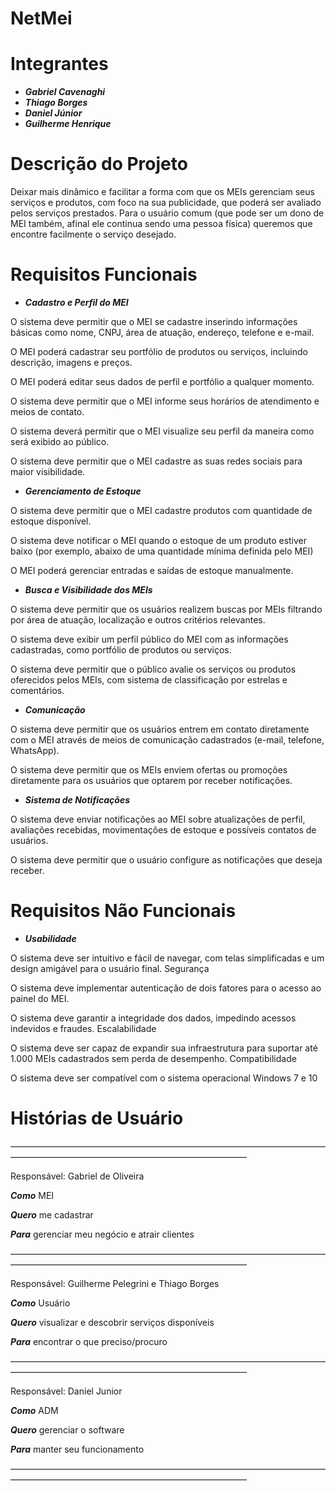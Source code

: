 # NetMei

# Integrantes 
* ***Gabriel Cavenaghi***
* ***Thiago Borges***
* ***Daniel Júnior***
* ***Guilherme Henrique***

# Descrição do Projeto
Deixar mais dinâmico e facilitar a forma com que os MEIs gerenciam seus serviços e produtos, com foco na sua publicidade, que poderá ser avaliado pelos serviços prestados. Para o usuário comum (que pode ser um dono de MEI também, afinal ele continua sendo uma pessoa física) queremos que encontre facilmente o serviço desejado.

# Requisitos Funcionais
* ***Cadastro e Perfil do MEI***

O sistema deve permitir que o MEI se cadastre inserindo informações básicas como nome, CNPJ, área de atuação, endereço, telefone e e-mail.

O MEI poderá cadastrar seu portfólio de produtos ou serviços, incluindo descrição, imagens e preços.

O MEI poderá editar seus dados de perfil e portfólio a qualquer momento.

O sistema deve permitir que o MEI informe seus horários de atendimento e meios de contato.

O sistema deverá permitir que o MEI visualize seu perfil da maneira como será exibido ao público.

O sistema deve permitir que o MEI cadastre as suas redes sociais para maior visibilidade.

* ***Gerenciamento de Estoque*** 

O sistema deve permitir que o MEI cadastre produtos com quantidade de estoque disponível.

O sistema deve notificar o MEI quando o estoque de um produto estiver baixo (por exemplo, abaixo de uma quantidade mínima definida pelo MEI)

O MEI poderá gerenciar entradas e saídas de estoque manualmente.
* ***Busca e Visibilidade dos MEIs***

O sistema deve permitir que os usuários realizem buscas por MEIs filtrando por área de atuação, localização e outros critérios relevantes.

O sistema deve exibir um perfil público do MEI com as informações cadastradas, como portfólio de produtos ou serviços.

O sistema deve permitir que o público avalie os serviços ou produtos oferecidos pelos MEIs, com sistema de classificação por estrelas e comentários.
* ***Comunicação***

O sistema deve permitir que os usuários entrem em contato diretamente com o MEI através de meios de comunicação cadastrados (e-mail, telefone, WhatsApp).

O sistema deve permitir que os MEIs enviem ofertas ou promoções diretamente para os usuários que optarem por receber notificações.

* ***Sistema de Notificações***

O sistema deve enviar notificações ao MEI sobre atualizações de perfil, avaliações recebidas, movimentações de estoque e possíveis contatos de usuários.

O sistema deve permitir que o usuário configure as notificações que deseja receber.

 
# Requisitos Não Funcionais
* ***Usabilidade***

O sistema deve ser intuitivo e fácil de navegar, com telas simplificadas e um design amigável para o usuário final.
Segurança

O sistema deve implementar autenticação de dois fatores para o acesso ao painel do MEI.

O sistema deve garantir a integridade dos dados, impedindo acessos indevidos e fraudes.
Escalabilidade

O sistema deve ser capaz de expandir sua infraestrutura para suportar até 1.000 MEIs cadastrados sem perda de desempenho.
Compatibilidade

O sistema deve ser compatível com o sistema operacional Windows 7 e 10


# Histórias de Usuário
———————————————————————————————————————————————————————————————

Responsável: Gabriel de Oliveira

***Como*** MEI
	
***Quero*** me cadastrar

***Para*** gerenciar meu negócio e atrair clientes

———————————————————————————————————————————————————————————————

Responsável: Guilherme Pelegrini e Thiago Borges

***Como*** Usuário
	
***Quero*** visualizar e descobrir serviços disponíveis

***Para***  encontrar o que preciso/procuro

———————————————————————————————————————————————————————————————

Responsável: Daniel Junior

***Como*** ADM
	
***Quero*** gerenciar o software

***Para*** manter seu funcionamento

———————————————————————————————————————————————————————————————


